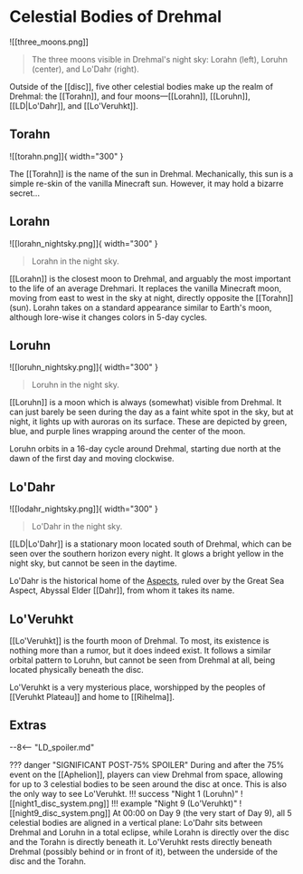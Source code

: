 # Celestial Bodies of Drehmal

![[three_moons.png]]
> The three moons visible in Drehmal's night sky: Lorahn (left), Loruhn (center), and Lo'Dahr (right).

Outside of the [[disc]], five other celestial bodies make up the realm of Drehmal: the [[Torahn]], and four moons—[[Lorahn]], [[Loruhn]], [[LD|Lo'Dahr]], and [[Lo'Veruhkt]].

## Torahn

![[torahn.png]]{ width="300" }

The [[Torahn]] is the name of the sun in Drehmal. Mechanically, this sun is a simple re-skin of the vanilla Minecraft sun. However, it may hold a bizarre secret...

## Lorahn

![[lorahn_nightsky.png]]{ width="300" }
> Lorahn in the night sky.

[[Lorahn]] is the closest moon to Drehmal, and arguably the most important to the life of an average Drehmari. It replaces the vanilla Minecraft moon, moving from east to west in the sky at night, directly opposite the [[Torahn]] (sun). Lorahn takes on a standard appearance similar to Earth's moon, although lore-wise it changes colors in 5-day cycles.

## Loruhn

![[loruhn_nightsky.png]]{ width="300" }
> Loruhn in the night sky.

[[Loruhn]] is a moon which is always (somewhat) visible from Drehmal. It can just barely be seen during the day as a faint white spot in the sky, but at night, it lights up with auroras on its surface. These are depicted by green, blue, and purple lines wrapping around the center of the moon.

Loruhn orbits in a 16-day cycle around Drehmal, starting due north at the dawn of the first day and moving clockwise.

## Lo'Dahr

![[lodahr_nightsky.png]]{ width="300" }
> Lo'Dahr in the night sky.

[[LD|Lo'Dahr]] is a stationary moon located south of Drehmal, which can be seen over the southern horizon every night. It glows a bright yellow in the night sky, but cannot be seen in the daytime.

Lo'Dahr is the historical home of the [Aspects](/Lore/Higher_Beings/Aspects/), ruled over by the Great Sea Aspect, Abyssal Elder [[Dahr]], from whom it takes its name.

## Lo'Veruhkt

[[Lo'Veruhkt]] is the fourth moon of Drehmal. To most, its existence is nothing more than a rumor, but it does indeed exist. It follows a similar orbital pattern to Loruhn, but cannot be seen from Drehmal at all, being located physically beneath the disc. 

Lo'Veruhkt is a very mysterious place, worshipped by the peoples of [[Veruhkt Plateau]] and home to [[Rihelma]].

## Extras

--8<-- "LD_spoiler.md"

??? danger "SIGNIFICANT POST-75% SPOILER"
    During and after the 75% event on the [[Aphelion]], players can view Drehmal from space, allowing for up to 3 celestial bodies to be seen around the disc at once. This is also the only way to see Lo'Veruhkt.
    !!! success "Night 1 (Loruhn)"
        ![[night1_disc_system.png]]
    !!! example "Night 9 (Lo'Veruhkt)"
        ![[night9_disc_system.png]] 
    At 00:00 on Day 9 (the very start of Day 9), all 5 celestial bodies are aligned in a vertical plane: Lo'Dahr sits between Drehmal and Loruhn in a total eclipse, while Lorahn is directly over the disc and the Torahn is directly beneath it. Lo'Veruhkt rests directly beneath Drehmal (possibly behind or in front of it), between the underside of the disc and the Torahn.
